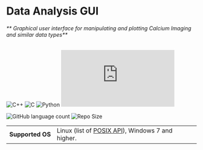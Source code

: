 <h1> Data Analysis GUI </h1>

###### ** Graphical user interface for manipulating and plotting Calcium Imaging and similar data types**

![C++](https://img.shields.io/badge/c++-%2300599C.svg?style=plastic&logo=c%2B%2B&logoColor=white)
![C](https://img.shields.io/badge/c-%2300599C.svg?style=plastic&logo=c%2B%2B&logoColor=white)
![Python](https://img.shields.io/badge/python-3670A0?style=?style=plastic&logo=python&logoColor=ffdd54)
[![GitHub license](https://badgen.net/github/license/Naereen/Strapdown.js)](https://github.com/NeuroPyPy/Canalysis_gui/blob/master/LICENSE)

![GitHub language count](https://img.shields.io/github/languages/count/NeuroPyPy/Canalysis_gui?style=plastic)
![Repo Size](https://img.shields.io/github/repo-size/NeuroPyPy/Canalysis_gui?style=plastic)
<table>
  <tr >
    <td nowrap><strong>Supported OS</strong></td>
    <td>Linux (list of <a href="./docs/POSIX.md#the-list-of-posix-api-used-in-areg-sdk-including-multicast-message-router" alt="list of POSX API">POSIX API</a>), Windows 7 and higher.</td>
   </tr>
</table>
